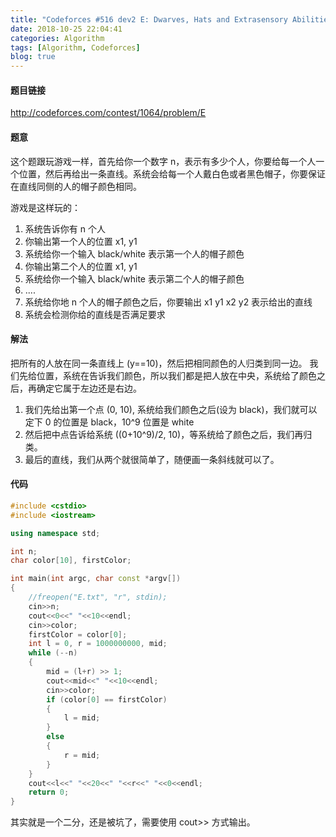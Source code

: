 ```yaml
---
title: "Codeforces #516 dev2 E: Dwarves, Hats and Extrasensory Abilities"
date: 2018-10-25 22:04:41
categories: Algorithm
tags: [Algorithm, Codeforces]
blog: true
---
```


#### 题目链接

http://codeforces.com/contest/1064/problem/E

#### 题意

这个题跟玩游戏一样，首先给你一个数字 n，表示有多少个人，你要给每一个人一个位置，然后再给出一条直线。系统会给每一个人戴白色或者黑色帽子，你要保证在直线同侧的人的帽子颜色相同。

游戏是这样玩的：
1. 系统告诉你有 n 个人
2. 你输出第一个人的位置 x1, y1
3. 系统给你一个输入 black/white 表示第一个人的帽子颜色
4. 你输出第二个人的位置 x1, y1
5. 系统给你一个输入 black/white 表示第二个人的帽子颜色
6. ....
7. 系统给你地 n 个人的帽子颜色之后，你要输出 x1 y1 x2 y2 表示给出的直线
8. 系统会检测你给的直线是否满足要求

#### 解法

<!-- more -->

把所有的人放在同一条直线上 (y==10)，然后把相同颜色的人归类到同一边。
我们先给位置，系统在告诉我们颜色，所以我们都是把人放在中央，系统给了颜色之后，再确定它属于左边还是右边。

1. 我们先给出第一个点 (0, 10), 系统给我们颜色之后(设为 black)，我们就可以定下 0 的位置是 black，10^9 位置是 white
2. 然后把中点告诉给系统 ((0+10^9)/2, 10)，等系统给了颜色之后，我们再归类。
3. 最后的直线，我们从两个就很简单了，随便画一条斜线就可以了。

#### 代码

```cpp
#include <cstdio>
#include <iostream>

using namespace std;

int n;
char color[10], firstColor;

int main(int argc, char const *argv[])
{
    //freopen("E.txt", "r", stdin);
    cin>>n;
    cout<<0<<" "<<10<<endl;
    cin>>color;
    firstColor = color[0];
    int l = 0, r = 1000000000, mid;
    while (--n)
    {
        mid = (l+r) >> 1;
        cout<<mid<<" "<<10<<endl;
        cin>>color;
        if (color[0] == firstColor)
        {
            l = mid;
        } 
        else
        {
            r = mid;
        }
    }
    cout<<l<<" "<<20<<" "<<r<<" "<<0<<endl;
    return 0;
}
```

其实就是一个二分，还是被坑了，需要使用 cout>> 方式输出。

